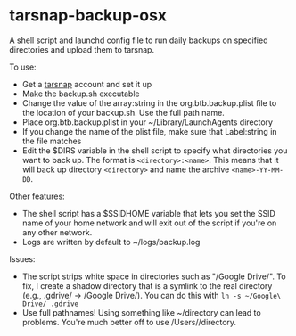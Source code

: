 tarsnap-backup-osx
==================

A shell script and launchd config file to run daily backups on specified directories and upload them to tarsnap.

To use:
* Get a [tarsnap](http://tarsnap.com) account and set it up
* Make the backup.sh executable
* Change the value of the array:string in the org.btb.backup.plist file to the location of your backup.sh. Use the full path name.
* Place org.btb.backup.plist in your ~/Library/LaunchAgents directory
* If you change the name of the plist file, make sure that Label:string in the file matches
* Edit the $DIRS variable in the shell script to specify what directories you want to back up.  The format is `<directory>:<name>`.  This means that it will back up directory `<directory>` and name the archive `<name>-YY-MM-DD`.

Other features:
* The shell script has a $SSIDHOME variable that lets you set the SSID name of your home network and will exit out of the script if you're on any other network.
* Logs are written by default to ~/logs/backup.log

Issues:
* The script strips white space in directories such as "/Google Drive/".  To fix, I create a shadow directory that is a symlink to the real directory (e.g., .gdrive/ -> /Google Drive/).  You can do this with `ln -s ~/Google\ Drive/ .gdrive`
* Use full pathnames!  Using something like ~/directory can lead to problems.  You're much better off to use /Users/<username>/directory.